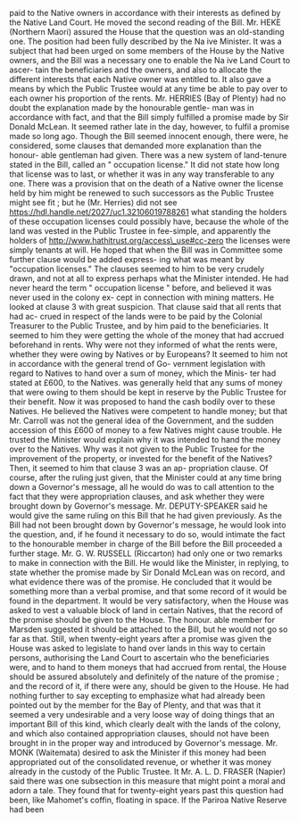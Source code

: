 paid to the Native owners in accordance with their interests as defined by the Native Land Court. He moved the second reading of the Bill. Mr. HEKE (Northern Maori) assured the House that the question was an old-standing one. The position had been fully described by the Na ive Minister. It was a subject that had been urged on some members of the House by the Native owners, and the Bill was a necessary one to enable the Na ive Land Court to ascer- tain the beneficiaries and the owners, and also to allocate the different interests that each Native owner was entitled to. It also gave a means by which the Public Trustee would at any time be able to pay over to each owner his proportion of the rents. Mr. HERRIES (Bay of Plenty) had no doubt the explanation made by the honourable gentle- man was in accordance with fact, and that the Bill simply fulfilled a promise made by Sir Donald McLean. It seemed rather late in the day, however, to fulfil a promise made so long ago. Though the Bill seemed innocent enough, there were, he considered, some clauses that demanded more explanation than the honour- able gentleman had given. There was a new system of land-tenure stated in the Bill, called an " occupation license." It did not state how long that license was to last, or whether it was in any way transferable to any one. There was a provision that on the death of a Native owner the license held by him might be renewed to such successors as the Public Trustee might see fit ; but he (Mr. Herries) did not see https://hdl.handle.net/2027/uc1.32106019788261 what standing the holders of these occupation licenses could possibly have, because the whole of the land was vested in the Public Trustee in fee-simple, and apparently the holders of http://www.hathitrust.org/access\_use#cc-zero the licenses were simply tenants at will. He hoped that when the Bill was in Committee some further clause would be added express- ing what was meant by "occupation licenses." The clauses seemed to him to be very crudely drawn, and not at all to express perhaps what the Minister intended. He had never heard the term " occupation license " before, and believed it was never used in the colony ex- cept in connection with mining matters. He looked at clause 3 with great suspicion. That clause said that all rents that had ac- crued in respect of the lands were to be paid by the Colonial Treasurer to the Public Trustee, and by him paid to the beneficiaries. It seemed to him they were getting the whole of the money that had accrued beforehand in rents. Why were not they informed of what the rents were, whether they were owing by Natives or by Europeans? It seemed to him not in accordance with the general trend of Go- vernment legislation with regard to Natives to hand over a sum of money, which the Minis- ter had stated at £600, to the Natives. was generally held that any sums of money that were owing to them should be kept in reserve by the Public Trustee for their benefit. Now it was proposed to hand the cash bodily over to these Natives. He believed the Natives were competent to handle money; but that Mr. Carroll was not the general idea of the Government, and the sudden accession of this £600 of money to a few Natives might cause trouble. He trusted the Minister would explain why it was intended to hand the money over to the Natives. Why was it not given to the Public Trustee for the improvement of the property, or invested for the benefit of the Natives? Then, it seemed to him that clause 3 was an ap- propriation clause. Of course, after the ruling just given, that the Minister could at any time bring down a Governor's message, all he would do was to call attention to the fact that they were appropriation clauses, and ask whether they were brought down by Governor's message. Mr. DEPUTY-SPEAKER said he would give the same ruling on this Bill that he had given previously. As the Bill had not been brought down by Governor's message, he would look into the question, and, if he found it necessary to do so, would intimate the fact to the honourable member in charge of the Bill before the Bill proceeded a further stage. Mr. G. W. RUSSELL (Riccarton) had only one or two remarks to make in connection with the Bill. He would like the Minister, in replying, to state whether the promise made by Sir Donald McLean was on record, and what evidence there was of the promise. He concluded that it would be something more than a verbal promise, and that some record of it would be found in the department. It would be very satisfactory, when the House was asked to vest a valuable block of land in certain Natives, that the record of the promise should be given to the House. The honour. able member for Marsden suggested it should be attached to the Bill, but he would not go so far as that. Still, when twenty-eight years after a promise was given the House was asked to legislate to hand over lands in this way to certain persons, authorising the Land Court to ascertain who the beneficiaries were, and to hand to them moneys that had accrued from rental, the House should be assured absolutely and definitely of the nature of the promise ; and the record of it, if there were any, should be given to the House. He had nothing further to say excepting to emphasize what had already been pointed out by the member for the Bay of Plenty, and that was that it seemed a very undesirable and a very loose way of doing things that an important Bill of this kind, which clearly dealt with the lands of the colony, and which also contained appropriation clauses, should not have been brought in in the proper way and introduced by Governor's message. Mr. MONK (Waitemata) desired to ask the Minister if this money had been appropriated out of the consolidated revenue, or whether it was money already in the custody of the Public Trustee. It Mr. A. L. D. FRASER (Napier) said there was one subsection in this measure that might point a moral and adorn a tale. They found that for twenty-eight years past this question had been, like Mahomet's coffin, floating in space. If the Pariroa Native Reserve had been 